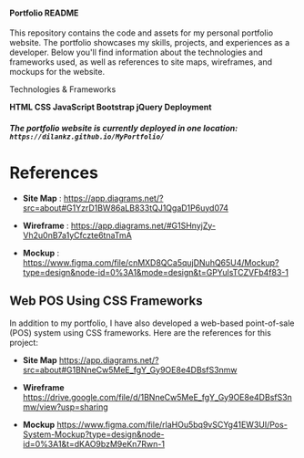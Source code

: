 #### Portfolio README

This repository contains the code and assets for my personal portfolio website.
The portfolio showcases my skills, projects, and experiences as a developer. Below you'll find information about the technologies and frameworks used, as well as references to site maps, wireframes, and mockups for the website.


Technologies & Frameworks

**HTML
CSS
JavaScript
Bootstrap
jQuery
Deployment**

##### _The portfolio website is currently deployed in one location:_ `https://dilankz.github.io/MyPortfolio/`



# References

* **Site Map** : https://app.diagrams.net/?src=about#G1YzrD1BW86aLB833tQJ1QgaD1P6uyd074

* **Wireframe** : https://app.diagrams.net/#G1SHnyjZy-Vh2u0nB7a1yCfczte6tnaTmA

* **Mockup** : https://www.figma.com/file/cnMXD8QCa5qujDNuhQ65U4/Mockup?type=design&node-id=0%3A1&mode=design&t=GPYulsTCZVFb4f83-1



## Web POS Using CSS Frameworks

In addition to my portfolio, I have also developed a web-based point-of-sale (POS)
system using CSS frameworks. Here are the references for this project:

* **Site Map**
  https://app.diagrams.net/?src=about#G1BNneCw5MeE_fgY_Gy9OE8e4DBsfS3nmw

* **Wireframe**
  https://drive.google.com/file/d/1BNneCw5MeE_fgY_Gy9OE8e4DBsfS3nmw/view?usp=sharing

* **Mockup**
  https://www.figma.com/file/rlaHOu5bq9vSCYg41EW3UI/Pos-System-Mockup?type=design&node-id=0%3A1&t=dKAO9bzM9eKn7Rwn-1